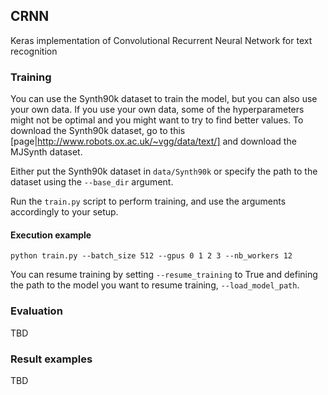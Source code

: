 ## CRNN

Keras implementation of Convolutional Recurrent Neural Network for text recognition




### Training

You can use the Synth90k dataset to train the model, but you can also use your own data. If you use your own data, some of the hyperparameters might not be optimal and you might want to try to find better values.
To download the Synth90k dataset, go to this [page|http://www.robots.ox.ac.uk/~vgg/data/text/] and download the MJSynth dataset.

Either put the Synth90k dataset in `data/Synth90k` or specify the path to the dataset using the `--base_dir` argument. 

Run the `train.py` script to perform training, and use the arguments accordingly to your setup.

#### Execution example

```
python train.py --batch_size 512 --gpus 0 1 2 3 --nb_workers 12
```

You can resume training by setting `--resume_training` to True and defining the path to the model you want to resume training, `--load_model_path`.


### Evaluation

TBD

### Result examples

TBD



